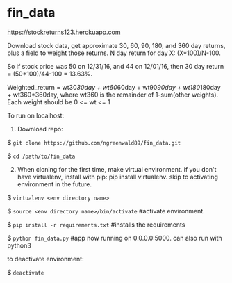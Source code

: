 # fin_data
https://stockreturns123.herokuapp.com

Download stock data, get approximate 30, 60, 90, 180, and 360 day returns, plus a field to weight those returns.
N day return for day X: (X*100)/N-100.

So if stock price was 50 on 12/31/16, and 44 on 12/01/16, then 30 day return = (50*100)/44-100 = 13.63%.

Weighted_return = wt30*30day + wt60*60day + wt90*90day + wt180*180day + wt360*360day, 
where wt360 is the remainder of 1-sum(other weights). Each weight should be 0 <= wt <= 1

To run on localhost:

1. Download repo: 

$ `git clone https://github.com/ngreenwald89/fin_data.git`

$ `cd /path/to/fin_data`

2. When cloning for the first time, make virtual environment. if you don't have virtualenv, install with pip: pip install virtualenv. skip to activating environment in the future.

$ `virtualenv <env directory name>`

$ `source <env directory name>/bin/activate` #activate environment.

$ `pip install -r requirements.txt` #installs the requirements

$ `python fin_data.py` #app now running on 0.0.0.0:5000. can also run with python3

to deactivate environment:

$ `deactivate`
